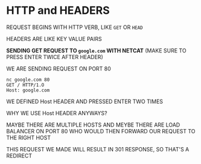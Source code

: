 # HTTP and HEADERS

REQUEST BEGINS WITH HTTP VERB, LIKE `GET` OR `HEAD`

HEADERS ARE LIKE KEY VALUE PAIRS

**SENDING GET REQUEST TO `google.com` WITH NETCAT** (MAKE SURE TO PRESS ENTER TWICE AFTER HEADER)

WE ARE SENDING REQUEST ON PORT 80

```
nc google.com 80
GET / HTTP/1.O
Host: google.com
```

WE DEFINED Host HEADER AND PRESSED ENTER TWO TIMES

WHY WE USE Host HEADER ANYWAYS?

MAYBE THERE ARE MULTIPLE HOSTS AND MEYBE THERE ARE LOAD BALANCER ON PORT 80 WHO WOULD THEN FORWARD OUR REQUEST TO THE RIGHT HOST

THIS REQUEST WE MADE WILL RESULT IN 301 RESPONSE, SO THAT'S A REDIRECT
